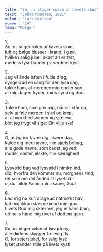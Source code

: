 ```yaml
---
title: "Se, nu stiger solen af havets skød"
tekst: "Jakob Knudsen, 1891"
melodi: "Lars Nielsen"
nummer: "14"
tema: "Morgen"
---
```

1\.\
Se, nu stiger solen af havets skød,<br>
luft og bølge blusser i brand, i glød,<br>
hvilken salig jubel, skønt alt er tyst,<br>
medens lyset lander på verdens kyst.<br>

2\.\
Jeg vil ånde luften i fulde drag,<br>
synge Gud en sang for den lyse dag,<br>
takke ham, at morgnen mig end er sød,<br>
at mig dagen fryder, trods synd og død.<br>

3\.\
Takke ham, som gav mig, når sol står op,<br>
selv at føle morgen i sjæl og krop,<br>
at al mørkhed svinder og sjæleve,<br>
blot jeg trygt vil sige: Din vilje ske!<br>

4\.\
O, at jeg tør favne dig, skære dag,<br>
kalde dig med navne, min sjæls behag,<br>
alle gode navne, som bedst jeg ved:<br>
moder, søster, elskte, min kærlighed!<br>

5\.\
Lysvæld bag ved lysvæld i himlen ind,<br>
did, hvorfra den kommer nu, morgnens vind,<br>
ret som om det ånded af lyset ud -<br>
o, du milde Fader, min skaber, Gud!<br>

6\.\
Lad mig nu kun drage ad natmørkt hav,<br>
lad mig ikkun stævne imod min grav.<br>
Livets Gud mig skærmer, jeg er hans barn,<br>
ud hans hånd mig river af dødens garn.<br>

7\.\
Se, da stiger solen af hav på ny,<br>
alle dødens skygger for evig fly!<br>
O, for sejersjubel, for salig lyst:<br>
lyset stander stille på livets kyst!<br>
